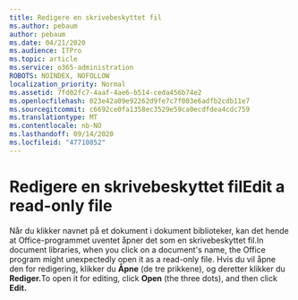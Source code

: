 ```yaml
---
title: Redigere en skrivebeskyttet fil
ms.author: pebaum
author: pebaum
ms.date: 04/21/2020
ms.audience: ITPro
ms.topic: article
ms.service: o365-administration
ROBOTS: NOINDEX, NOFOLLOW
localization_priority: Normal
ms.assetid: 7fd02fc7-4aaf-4ae6-b514-ceda456b74e2
ms.openlocfilehash: 023e42a09e92262d9fe7c7f003e6adfb2cdb11e7
ms.sourcegitcommit: c6692ce0fa1358ec3529e59ca0ecdfdea4cdc759
ms.translationtype: MT
ms.contentlocale: nb-NO
ms.lasthandoff: 09/14/2020
ms.locfileid: "47710852"
---
```

# <a name="edit-a-read-only-file"></a><span data-ttu-id="df834-102">Redigere en skrivebeskyttet fil</span><span class="sxs-lookup"><span data-stu-id="df834-102">Edit a read-only file</span></span>

<span data-ttu-id="df834-103">Når du klikker navnet på et dokument i dokument biblioteker, kan det hende at Office-programmet uventet åpner det som en skrivebeskyttet fil.</span><span class="sxs-lookup"><span data-stu-id="df834-103">In document libraries, when you click on a document's name, the Office program might unexpectedly open it as a read-only file.</span></span> <span data-ttu-id="df834-104">Hvis du vil åpne den for redigering, klikker du **Åpne** (de tre prikkene), og deretter klikker du **Rediger.**</span><span class="sxs-lookup"><span data-stu-id="df834-104">To open it for editing, click **Open** (the three dots), and then click **Edit.**</span></span>
  

